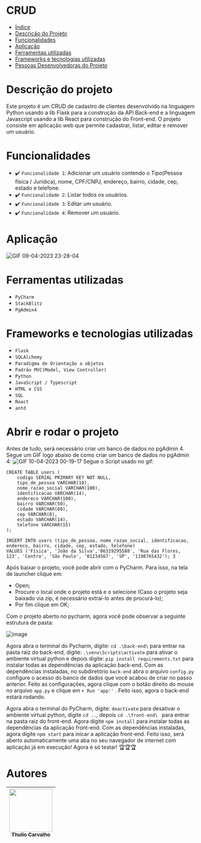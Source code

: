 # CRUD

* [Índice](#índice)
* [Descrição do Projeto](#descrição-do-projeto)
* [Funcionalidades](#funcionalidades)
* [Aplicação](#aplicação)
* [Ferramentas utilizadas](#ferramentas-utilizadas)
* [Frameworks e tecnologias utilizadas](#frameworks-e-tecnologias-utilizadas)
* [Pessoas Desenvolvedoras do Projeto](#pessoas-desenvolvedoras)

# Descrição do projeto
Este projeto é um CRUD de cadastro de clientes desenvolvido na linguagem Python usando a lib Flask para a construção da API Back-end 
e a linguagem Javascript usando a lib React para construção do Front-end. O projeto consiste em aplicação web que permite cadastrar, listar, editar e remover um usuário. 

# Funcionalidades
 - ✔️ `Funcionalidade 1`: Adicionar um usuário contendo o Tipo(Pessoa física / Jurídica), nome, CPF/CNPJ, endereço, bairro, cidade, cep, estado e telefone.
 - ✔️ `Funcionalidade 2`: Listar todos os usuários.
 - ✔️ `Funcionalidade 3`: Editar um usuário.
 - ✔️ `Funcionalidade 4`: Remover um usuário.
 
# Aplicação

![GIF 09-04-2023 23-28-04](https://user-images.githubusercontent.com/48070981/230814212-969d0be4-6cef-409e-96d8-482c4156d5ad.gif)
# Ferramentas utilizadas
- `PyCharm`
- `StackBlitz`
- `PgAdmin4`

# Frameworks e tecnologias utilizadas
- `Flask`
- `SQLAlchemy`
- `Paradigma de Orientação a objetos`
- `Padrão MVC(Model, View Controller)`
- `Python`
- `JavaScript / Typescript`
- `HTML e CSS`
- `SQL`
- `React`
- `antd`

# Abrir e rodar o projeto
Antes de tudo, será necessário criar um banco de dados no pgAdmin 4. Segue um GIF logo abaixo de como criar um banco de dados no pgAdmin 4:
![GIF 10-04-2023 00-19-17](https://user-images.githubusercontent.com/48070981/230819590-4eb64269-8720-4681-a589-adc499fa0529.gif)
Segue o Script usado no gif:
```
CREATE TABLE users (
    codigo SERIAL PRIMARY KEY NOT NULL,
    tipo_de_pessoa VARCHAR(10),
    nome_razao_social VARCHAR(100),
    identificacao VARCHAR(14),
    endereco VARCHAR(100),
    bairro VARCHAR(50),
    cidade VARCHAR(60),
    cep VARCHAR(8),
    estado VARCHAR(14),
    telefone VARCHAR(15)
);

INSERT INTO users (tipo_de_pessoa, nome_razao_social, identificacao, endereco, bairro, cidade, cep, estado, telefone)
VALUES ('Física', 'João da Silva','06319295588', 'Rua das Flores, 123', 'Centro', 'São Paulo', '01234567', 'SP', '1198765432'); 3
```
Após baixar o projeto, você pode abrir com o PyCharm. Para isso, na tela de launcher clique em:

- Open;
- Procure o local onde o projeto está e o selecione (Caso o projeto seja baixado via zip, é necessário extraí-lo antes de procurá-lo);
- Por fim clique em OK;

Com o projeto aberto no pycharm, agora você pode observar a seguinte estrutura de pasta:

![image](https://user-images.githubusercontent.com/48070981/230822678-9ea93bf5-0f08-4555-90c0-634a8f9f2207.png)

Agora abra o terminal do Pycharm, digite: ```cd .\back-end\``` para entrar na pasta raiz do back-end, digite: ```.\venv\Scripts\activate``` para ativar o ambiente virtual python e depois digite: ```pip install requirements.txt``` para instalar todas as dependências da aplicação back-end. Com as dependências instaladas, no subdiretório ```back-end``` abra o arquivo ```config.py``` configure o acesso do banco de dados que você acabou de criar no passo anterior. Feito as configurações, agora clique com o botão direito do mouse no arquivo ```app.py``` e clique em ```➤ Run 'app''``` . Feito isso, agora o back-end estará rodando.

Agora abra o terminal do PyCharm, digite: ```deactivate``` para desativar o ambiente virtual python, digite ```cd ..```, depois ```cd .\front-end\ ``` para entrar na pasta raiz do front-end. Agora digite ```npm install``` para instalar todas as dependências da aplicação front-end. Com as dependências instaladas, agora digite ```npm start``` para inicar a aplicação front-end. Feito isso, será aberto automaticamente uma aba no seu navegador de internet com aplicação já em execução! Agora é só testar! 🏆🏆🏆


# Autores

| [<img src="https://avatars.githubusercontent.com/u/48070981?s=400&v=4" width=115><br><sub>Thulio Carvalho</sub>](https://github.com/Thulio-FM-Carvalho) |  
| :---: |

